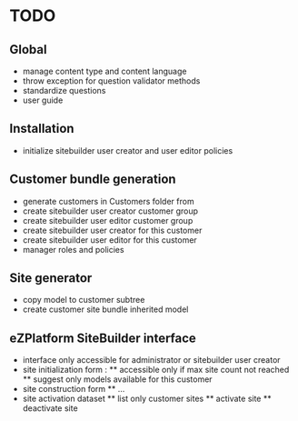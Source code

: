 # TODO

## Global

* manage content type and content language
* throw exception for question validator methods
* standardize questions
* user guide

## Installation

* initialize sitebuilder user creator and user editor policies

## Customer bundle generation 

* generate customers in Customers folder from
* create sitebuilder user creator customer group
* create sitebuilder user editor customer group
* create sitebuilder user creator for this customer
* create sitebuilder user editor for this customer
* manager roles and policies

## Site generator

* copy model to customer subtree
* create customer site bundle inherited model

## eZPlatform  SiteBuilder interface

* interface only accessible for administrator or sitebuilder user creator
* site initialization form :
** accessible only if max site count not reached
** suggest only models available for this customer
* site construction form
** ...
* site activation dataset
** list only customer sites
** activate site
** deactivate site



